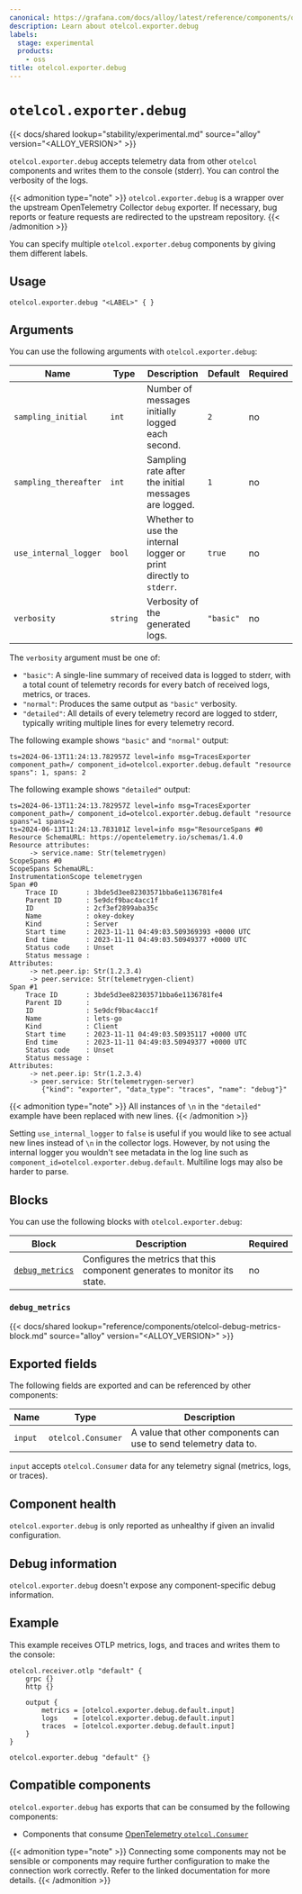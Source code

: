 ```yaml
---
canonical: https://grafana.com/docs/alloy/latest/reference/components/otelcol.exporter.debug/
description: Learn about otelcol.exporter.debug
labels:
  stage: experimental
  products:
    - oss
title: otelcol.exporter.debug
---
```


# `otelcol.exporter.debug`

{{< docs/shared lookup="stability/experimental.md" source="alloy" version="<ALLOY_VERSION>" >}}

`otelcol.exporter.debug` accepts telemetry data from other `otelcol` components and writes them to the console (stderr).
You can control the verbosity of the logs.

{{< admonition type="note" >}}
`otelcol.exporter.debug` is a wrapper over the upstream OpenTelemetry Collector `debug` exporter.
If necessary, bug reports or feature requests are redirected to the upstream repository.
{{< /admonition >}}

You can specify multiple `otelcol.exporter.debug` components by giving them different labels.

## Usage

```alloy
otelcol.exporter.debug "<LABEL>" { }
```

## Arguments

You can use the following arguments with `otelcol.exporter.debug`:

| Name                  | Type     | Description                                                       | Default   | Required |
| --------------------- | -------- | ----------------------------------------------------------------- | --------- | -------- |
| `sampling_initial`    | `int`    | Number of messages initially logged each second.                  | `2`       | no       |
| `sampling_thereafter` | `int`    | Sampling rate after the initial messages are logged.              | `1`       | no       |
| `use_internal_logger` | `bool`   | Whether to use the internal logger or print directly to `stderr`. | `true`    | no       |
| `verbosity`           | `string` | Verbosity of the generated logs.                                  | `"basic"` | no       |

The `verbosity` argument must be one of:

* `"basic"`: A single-line summary of received data is logged to stderr, with a total count of telemetry records for every batch of received logs, metrics, or traces.
* `"normal"`: Produces the same output as `"basic"` verbosity.
* `"detailed"`: All details of every telemetry record are logged to stderr, typically writing multiple lines for every telemetry record.

The following example shows `"basic"` and `"normal"` output:

```text
ts=2024-06-13T11:24:13.782957Z level=info msg=TracesExporter component_path=/ component_id=otelcol.exporter.debug.default "resource spans": 1, spans: 2
```

The following example shows `"detailed"` output:

```text
ts=2024-06-13T11:24:13.782957Z level=info msg=TracesExporter component_path=/ component_id=otelcol.exporter.debug.default "resource spans"=1 spans=2
ts=2024-06-13T11:24:13.783101Z level=info msg="ResourceSpans #0
Resource SchemaURL: https://opentelemetry.io/schemas/1.4.0
Resource attributes:
     -> service.name: Str(telemetrygen)
ScopeSpans #0
ScopeSpans SchemaURL:
InstrumentationScope telemetrygen
Span #0
    Trace ID       : 3bde5d3ee82303571bba6e1136781fe4
    Parent ID      : 5e9dcf9bac4acc1f
    ID             : 2cf3ef2899aba35c
    Name           : okey-dokey
    Kind           : Server
    Start time     : 2023-11-11 04:49:03.509369393 +0000 UTC
    End time       : 2023-11-11 04:49:03.50949377 +0000 UTC
    Status code    : Unset
    Status message :
Attributes:
     -> net.peer.ip: Str(1.2.3.4)
     -> peer.service: Str(telemetrygen-client)
Span #1
    Trace ID       : 3bde5d3ee82303571bba6e1136781fe4
    Parent ID      :
    ID             : 5e9dcf9bac4acc1f
    Name           : lets-go
    Kind           : Client
    Start time     : 2023-11-11 04:49:03.50935117 +0000 UTC
    End time       : 2023-11-11 04:49:03.50949377 +0000 UTC
    Status code    : Unset
    Status message :
Attributes:
     -> net.peer.ip: Str(1.2.3.4)
     -> peer.service: Str(telemetrygen-server)
        {"kind": "exporter", "data_type": "traces", "name": "debug"}"
```

{{< admonition type="note" >}}
All instances of `\n` in the `"detailed"` example have been replaced with new lines.
{{< /admonition >}}

Setting `use_internal_logger` to `false` is useful if you would like to see actual new lines instead of `\n` in the collector logs.
However, by not using the internal logger you wouldn't see metadata in the log line such as `component_id=otelcol.exporter.debug.default`.
Multiline logs may also be harder to parse.

## Blocks

You can use the following blocks with `otelcol.exporter.debug`:

| Block                            | Description                                                                | Required |
| -------------------------------- | -------------------------------------------------------------------------- | -------- |
| [`debug_metrics`][debug_metrics] | Configures the metrics that this component generates to monitor its state. | no       |

[debug_metrics]: #debug_metrics

### `debug_metrics`

{{< docs/shared lookup="reference/components/otelcol-debug-metrics-block.md" source="alloy" version="<ALLOY_VERSION>" >}}

## Exported fields

The following fields are exported and can be referenced by other components:

| Name    | Type               | Description                                                      |
| ------- | ------------------ | ---------------------------------------------------------------- |
| `input` | `otelcol.Consumer` | A value that other components can use to send telemetry data to. |

`input` accepts `otelcol.Consumer` data for any telemetry signal (metrics, logs, or traces).

## Component health

`otelcol.exporter.debug` is only reported as unhealthy if given an invalid configuration.

## Debug information

`otelcol.exporter.debug` doesn't expose any component-specific debug information.

## Example

This example receives OTLP metrics, logs, and traces and writes them to the console:

```alloy
otelcol.receiver.otlp "default" {
    grpc {}
    http {}

    output {
        metrics = [otelcol.exporter.debug.default.input]
        logs    = [otelcol.exporter.debug.default.input]
        traces  = [otelcol.exporter.debug.default.input]
    }
}

otelcol.exporter.debug "default" {}
```
<!-- START GENERATED COMPATIBLE COMPONENTS -->

## Compatible components

`otelcol.exporter.debug` has exports that can be consumed by the following components:

- Components that consume [OpenTelemetry `otelcol.Consumer`](../../../compatibility/#opentelemetry-otelcolconsumer-consumers)

{{< admonition type="note" >}}
Connecting some components may not be sensible or components may require further configuration to make the connection work correctly.
Refer to the linked documentation for more details.
{{< /admonition >}}

<!-- END GENERATED COMPATIBLE COMPONENTS -->